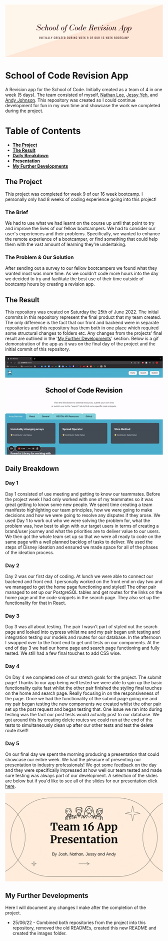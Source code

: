 ![Banner](./images/revisionAppBanner.png)

# School of Code Revision App

A Revision app for the School of Code. Initially created as a team of 4 in one week (5 days). The team consisted of myself, [Nathan Lee](https://github.com/N-LEE-94), [Jessy Yeh](https://github.com/Jessy-Yeh), and [Andy Johnson](https://github.com/multi-vit).
This repository was created so I could continue development for fun in my own time and showcase the work we completed during the project.

# Table of Contents

- **[The Project](#the-project)**<br>
- **[The Result](#the-result)**<br>
- **[Daily Breakdown](#daily-breakdown)**<br>
- **[Presentation](#day-5)**<br>
- **[My Further Developments](#my-further-developments)**<br>

## The Project

This project was completed for week 9 of our 16 week bootcamp. I personally only had 8 weeks of coding experience going into this project!

### The Brief

We had to use what we had learnt on the course up until that point to try and improve the lives of our fellow bootcampers. We had to consider our user's experiences and their problems. Specifically, we wanted to enhance the remote experience of a bootcamper, or find something that could help them with the vast amount of learning they're undertaking.

### The Problem & Our Solution

After sending out a survey to our fellow bootcampers we found what they wanted most was more time. As we couldn't code more hours into the day we decided to try and facilitate the best use of their time outside of bootcamp hours by creating a revision app.

## The Result

This repository was created on Saturday the 25th of June 2022. The initial commits in this repository represent the final product that my team created. The only difference is the fact that our front and backend were in separate repositories and this repository has them both in one place which required some structural changes to folders etc. Any changes from the projects' final result are outlined in the '[My Further Developments](##My-Further-Developments)' section.
Below is a gif demonstration of the app as it was on the final day of the project and the initial commit of this repository.

![appResultGIF](./images/appResult.gif)

## Daily Breakdown

### Day 1

Day 1 consisted of use meeting and getting to know our teammates. Before the project week I had only worked with one of my teammates so it was great getting to know some new people. We spent time creating a team manifesto highlighting our team principles, how we were going to make decisions and how we were going to resolve any disputes if they arose. We used Day 1 to work out who we were solving the problem for, what the problem was, how best to align with our target users in terms of creating a brand/user journey and what the priorities are to deliver value to our users. We then got the whole team set up so that we were all ready to code on the same page with a well planned backlog of tasks to deliver. We used the steps of Disney ideation and ensured we made space for all of the phases of the ideation process.

### Day 2

Day 2 was our first day of coding. At lunch we were able to connect our backend and front end. I personally worked on the front end on day two and we managed to get the home page functioning and styled! The other pair managed to set up our PostgreSQL tables and get routes for the links on the home page and the code snippets in the search page. They also set up the functionality for that in React.

### Day 3

Day 3 was all about testing. The pair I wasn't part of styled out the search page and looked into cypress whilst me and my pair began unit testing and integration testing our models and routes for our database. In the afternoon I swapped over to the front end to get unit tests on our components. At the end of day 3 we had our home page and search page functioning and fully tested. We still had a few final touches to add CSS wise.

### Day 4

On Day 4 we completed one of our stretch goals for the project. The submit page! Thanks to our app being well tested we were able to spin up the basic functionality quite fast whilst the other pair finished the styling final touches on the home and search page. Really focusing in on the responsiveness of the page. Once we had the functionality of the submit page going me and my pair began testing the new components we created whilst the other pair set up the post request and began testing that. One issue we ran into during testing was the fact our post tests would actually post to our database. We got around this by creating delete routes we could run at the end of the tests to simultaneously clean up after our other tests and test the delete route itself!

### Day 5

On our final day we spent the morning producing a presentation that could showcase our entire week. We had the pleasure of presenting our presentation to industry professionals! We got some feedback on the day and they were specifically impressed at how well our team tested and made sure testing was always part of our development. A selection of the slides are below but if you'd like to see all of the slides for our presentation click [here](https://docs.google.com/presentation/d/1USpVUdvC--K746eZuOxDgpzmlZ3o30jxzLUKJu-UtQk/edit?usp=sharing).

![presentationGIF](./images/presentation.gif)

## My Further Developments

Here I will document any changes I make after the completion of the project.

- 25/06/22 - Combined both repositories from the project into this repository, removed the old READMEs, created this new README and created the images folder.
